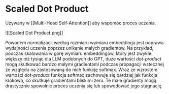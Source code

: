 # Scaled Dot Product

Używany w [[Multi-Head Self-Attention]] aby wspomóc proces uczenia.

![[Scaled Dot Product.png]]

Powodem normalizacji według rozmiaru wymiaru embeddinga jest poprawa wydajności uczenia poprzez unikanie małych gradientów. Na przykład, podczas skalowania w górę wymiaru embeddingów, który jest zwykle większy niż tysiąc dla LLM podobnych do GPT, duże wartości *dot-product* mogą skutkować bardzo małymi gradientami podczas propagacji wstecznej ze względu na zastosowaną do nich funkcję softmax. Wraz ze wzrostem wartości *dot-product* funkcja softmax zachowuje się bardziej jak funkcja krokowa, co skutkuje gradientami bliskimi zeru. Te małe gradienty mogą drastycznie spowolnić proces uczenia się lub spowodować jego stagnację.  